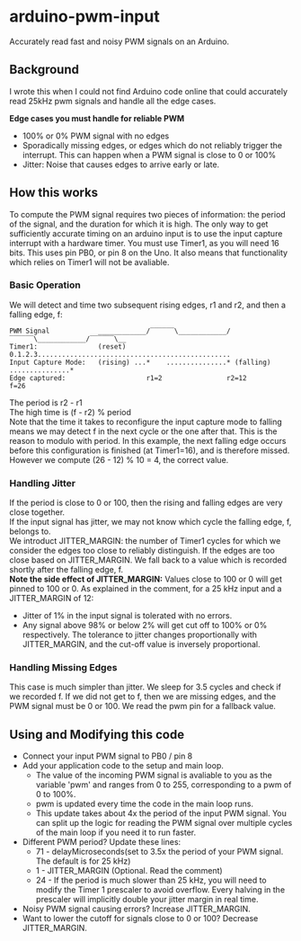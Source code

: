 # arduino-pwm-input
Accurately read fast and noisy PWM signals on an Arduino.

## Background
I wrote this when I could not find Arduino code online that could accurately read 25kHz pwm signals and handle all the edge cases.

**Edge cases you must handle for reliable PWM**
* 100% or 0% PWM signal with no edges
* Sporadically missing edges, or edges which do not reliably trigger the interrupt. This can happen when a PWM signal is close to 0 or 100%
* Jitter: Noise that causes edges to arrive early or late.

## How this works
To compute the PWM signal requires two pieces of information: the period of the signal, and the duration for which it is high.
The only way to get sufficiently accurate timing on an arduino input is to use the input capture interrupt with a hardware timer. You must use Timer1, as you will need 16 bits. This uses pin PB0, or pin 8 on the Uno. It also means that functionality which relies on Timer1 will not be avaliable.

### Basic Operation
We will detect and time two subsequent rising edges, r1 and r2, and then a falling edge, f:
```
PWM Signal            ____________/‾‾‾‾‾‾\____________/‾‾‾‾‾‾\____________/‾‾‾‾‾‾\__
Timer1:               (reset) 0.1.2.3................................................
Input Capture Mode:   (rising) ...*    ...............* (falling) ...............*
Edge captured:                    r1=2                r2=12                      f=26
```
The period is r2 - r1\
The high time is (f - r2) % period\
Note that the time it takes to reconfigure the input capture mode to falling means we may detect f in the next cycle or the one after that. This is the reason to modulo with period. In this example, the next falling edge occurs before this configuration is finished (at Timer1=16), and is therefore missed. However we compute (26 - 12) % 10 = 4, the correct value.

### Handling Jitter
If the period is close to 0 or 100, then the rising and falling edges are very close together.\
If the input signal has jitter, we may not know which cycle the falling edge, f, belongs to.\
We introduct JITTER_MARGIN: the number of Timer1 cycles for which we consider the edges too close to reliably distinguish.
If the edges are too close based on JITTER_MARGIN. We fall back to a value which is recorded shortly after the falling edge, f.\
**Note the side effect of JITTER_MARGIN:**
Values close to 100 or 0 will get pinned to 100 or 0. As explained in the comment, for a 25 kHz input and a JITTER_MARGIN of 12:
* Jitter of 1% in the input signal is tolerated with no errors.
* Any signal above 98% or below 2% will get cut off to 100% or 0% respectively.
The tolerance to jitter changes proportionally with JITTER_MARGIN, and the cut-off value is inversely proportional.

### Handling Missing Edges
This case is much simpler than jitter. We sleep for 3.5 cycles and check if we recorded f.
If we did not get to f, then we are missing edges, and the PWM signal must be 0 or 100.
We read the pwm pin for a fallback value.

## Using and Modifying this code
* Connect your input PWM signal to PB0 / pin 8
* Add your application code to the setup and main loop.
  * The value of the incoming PWM signal is avaliable to you as the variable 'pwm' and ranges from 0 to 255, corresponding to a pwm of 0 to 100%.
  * pwm is updated every time the code in the main loop runs.
  * This update takes about 4x the period of the input PWM signal. You can split up the logic for reading the PWM signal over multiple cycles of the main loop if you need it to run faster.
* Different PWM period? Update these lines:
  * 71 - delayMicroseconds(set to 3.5x the period of your PWM signal. The default is for 25 kHz)
  * 1 - JITTER_MARGIN (Optional. Read the comment)
  * 24 - If the period is much slower than 25 kHz, you will need to modify the Timer 1 prescaler to avoid overflow. Every halving in the prescaler will implicitly double your jitter margin in real time.
* Noisy PWM signal causing errors? Increase JITTER_MARGIN.
* Want to lower the cutoff for signals close to 0 or 100? Decrease JITTER_MARGIN.
